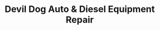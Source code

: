 ---
title: "Devil Dog Auto & Diesel Equipment Repair"
url: /farmington/devil-dog-auto-und-diesel-equipment-repair/
shop: Autowerkstatt
---